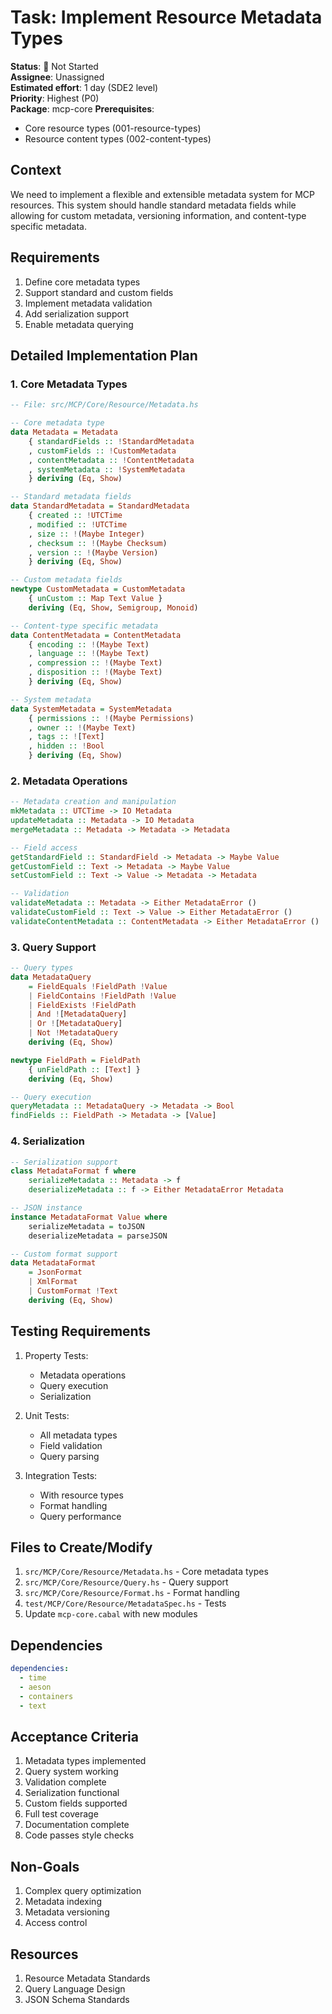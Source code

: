 # Task: Implement Resource Metadata Types

**Status**: 🔴 Not Started  
**Assignee**: Unassigned  
**Estimated effort**: 1 day (SDE2 level)  
**Priority**: Highest (P0)  
**Package**: mcp-core
**Prerequisites**: 
- Core resource types (001-resource-types)
- Resource content types (002-content-types)

## Context
We need to implement a flexible and extensible metadata system for MCP resources. This system should handle standard metadata fields while allowing for custom metadata, versioning information, and content-type specific metadata.

## Requirements
1. Define core metadata types
2. Support standard and custom fields
3. Implement metadata validation
4. Add serialization support
5. Enable metadata querying

## Detailed Implementation Plan

### 1. Core Metadata Types

```haskell
-- File: src/MCP/Core/Resource/Metadata.hs

-- Core metadata type
data Metadata = Metadata
    { standardFields :: !StandardMetadata
    , customFields :: !CustomMetadata
    , contentMetadata :: !ContentMetadata
    , systemMetadata :: !SystemMetadata
    } deriving (Eq, Show)

-- Standard metadata fields
data StandardMetadata = StandardMetadata
    { created :: !UTCTime
    , modified :: !UTCTime
    , size :: !(Maybe Integer)
    , checksum :: !(Maybe Checksum)
    , version :: !(Maybe Version)
    } deriving (Eq, Show)

-- Custom metadata fields
newtype CustomMetadata = CustomMetadata
    { unCustom :: Map Text Value }
    deriving (Eq, Show, Semigroup, Monoid)

-- Content-type specific metadata
data ContentMetadata = ContentMetadata
    { encoding :: !(Maybe Text)
    , language :: !(Maybe Text)
    , compression :: !(Maybe Text)
    , disposition :: !(Maybe Text)
    } deriving (Eq, Show)

-- System metadata
data SystemMetadata = SystemMetadata
    { permissions :: !(Maybe Permissions)
    , owner :: !(Maybe Text)
    , tags :: ![Text]
    , hidden :: !Bool
    } deriving (Eq, Show)
```

### 2. Metadata Operations

```haskell
-- Metadata creation and manipulation
mkMetadata :: UTCTime -> IO Metadata
updateMetadata :: Metadata -> IO Metadata
mergeMetadata :: Metadata -> Metadata -> Metadata

-- Field access
getStandardField :: StandardField -> Metadata -> Maybe Value
getCustomField :: Text -> Metadata -> Maybe Value
setCustomField :: Text -> Value -> Metadata -> Metadata

-- Validation
validateMetadata :: Metadata -> Either MetadataError ()
validateCustomField :: Text -> Value -> Either MetadataError ()
validateContentMetadata :: ContentMetadata -> Either MetadataError ()
```

### 3. Query Support

```haskell
-- Query types
data MetadataQuery
    = FieldEquals !FieldPath !Value
    | FieldContains !FieldPath !Value
    | FieldExists !FieldPath
    | And ![MetadataQuery]
    | Or ![MetadataQuery]
    | Not !MetadataQuery
    deriving (Eq, Show)

newtype FieldPath = FieldPath
    { unFieldPath :: [Text] }
    deriving (Eq, Show)

-- Query execution
queryMetadata :: MetadataQuery -> Metadata -> Bool
findFields :: FieldPath -> Metadata -> [Value]
```

### 4. Serialization

```haskell
-- Serialization support
class MetadataFormat f where
    serializeMetadata :: Metadata -> f
    deserializeMetadata :: f -> Either MetadataError Metadata

-- JSON instance
instance MetadataFormat Value where
    serializeMetadata = toJSON
    deserializeMetadata = parseJSON

-- Custom format support
data MetadataFormat
    = JsonFormat
    | XmlFormat
    | CustomFormat !Text
    deriving (Eq, Show)
```

## Testing Requirements

1. Property Tests:
   - Metadata operations
   - Query execution
   - Serialization

2. Unit Tests:
   - All metadata types
   - Field validation
   - Query parsing

3. Integration Tests:
   - With resource types
   - Format handling
   - Query performance

## Files to Create/Modify
1. `src/MCP/Core/Resource/Metadata.hs` - Core metadata types
2. `src/MCP/Core/Resource/Query.hs` - Query support
3. `src/MCP/Core/Resource/Format.hs` - Format handling
4. `test/MCP/Core/Resource/MetadataSpec.hs` - Tests
5. Update `mcp-core.cabal` with new modules

## Dependencies
```yaml
dependencies:
  - time
  - aeson
  - containers
  - text
```

## Acceptance Criteria
1. Metadata types implemented
2. Query system working
3. Validation complete
4. Serialization functional
5. Custom fields supported
6. Full test coverage
7. Documentation complete
8. Code passes style checks

## Non-Goals
1. Complex query optimization
2. Metadata indexing
3. Metadata versioning
4. Access control

## Resources
1. Resource Metadata Standards
2. Query Language Design
3. JSON Schema Standards